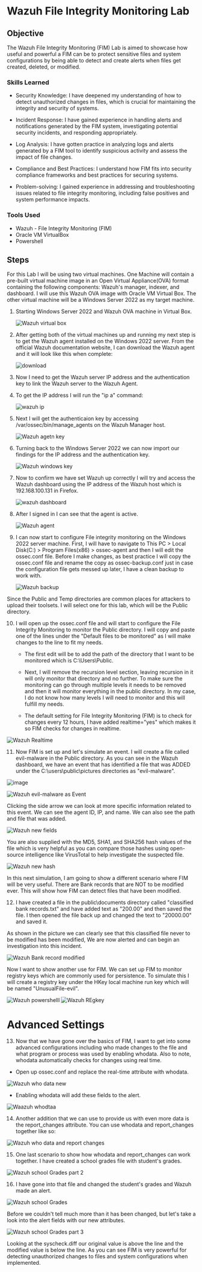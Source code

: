 # Wazuh File Integrity Monitoring Lab

## Objective

The Wazuh File Integrity Monitoring (FIM) Lab is aimed to showcase how useful and powerful a FIM can be to protect sensitive files and system configurations by being able to detect and create alerts when files get created, deleted, or modified.

### Skills Learned

- Security Knowledge: I have deepened my understanding of how to detect unauthorized changes in files, which is crucial for maintaining the integrity and security of systems.

- Incident Response: I have gained experience in handling alerts and notifications generated by the FIM system, investigating potential security incidents, and responding appropriately.

- Log Analysis: I have gotten practice in analyzing logs and alerts generated by a FIM tool to identify suspicious activity and assess the impact of file changes.

- Compliance and Best Practices: I understand how FIM fits into security compliance frameworks and best practices for securing systems.

- Problem-solving: I gained experience in addressing and troubleshooting issues related to file integrity monitoring, including false positives and system performance impacts.

### Tools Used

- Wazuh - File Integrity Monitoring (FIM)
- Oracle VM VirtualBox
- Powershell

## Steps

For this Lab I will be using two virtual machines. One Machine will contain a pre-built virtual machine image in an Open Virtual Appliance(OVA) format containing the following components: Wazuh's manager, indexer, and dashboard. I will use this Wazuh OVA image with Oracle VM Virtual Box. The other virtual machine will be a Windows Server 2022 as my target machine.

1. Starting Windows Server 2022 and Wazuh OVA machine in Virtual Box.   

	![Wazuh virtual box](https://github.com/user-attachments/assets/a1a0d240-cab6-421d-9bad-6ae4ab06e32f)

2. After getting both of the virtual machines up and running my next step is to get the Wazuh agent installed on the Windows 2022 server. From the official Wazuh documentation website, I can download the Wazuh agent and it will look like this when complete:
   
	![download](https://github.com/user-attachments/assets/69024763-cb23-40e9-8020-79f9b57da560)

3. Now I need to get the Wazuh server IP address and the authentication key to link the Wazuh server to the Wazuh Agent.

4. To get the IP address I will run the "ip a" command:
   
	![wazuh ip](https://github.com/user-attachments/assets/bfb8e0f2-4cfb-48e3-8072-76b7cfecc7d9)

5. Next I will get the authenticaion key by accessing /var/ossec/bin/manage_agents on the Wazuh Manager host.
   
	![Wazuh agetn key](https://github.com/user-attachments/assets/c75a97c1-206d-4954-8927-31e465b636f6)

6. Turning back to the Windows Server 2022 we can now import our findings for the IP address and the authentication key.

	 ![Wazuh windows key](https://github.com/user-attachments/assets/4ca85ed1-32bd-41fa-955c-c3db8195b87c)

7. Now to confirm we have set Wazuh up correctly I will try and access the Wazuh dashboard using the IP address of the Wazuh host which is 192.168.100.131 in Firefox.

	 ![wazuh dashboard](https://github.com/user-attachments/assets/be0a8705-c5b6-44d0-b66e-b4fbd51e2c77)

8. After I signed in I can see that the agent is active.

	![Wazuh agent](https://github.com/user-attachments/assets/bb8cbb5c-0135-4796-bfcc-0d6340f51ea7)

9. I can now start to configure File integrity monitoring on the Windows 2022 server machine. First, I will have to navigate to This PC > Local Disk(C:) > Program Files(x86) > ossec-agent and then I will edit the ossec.conf file. Before I make changes, as best practice I will copy the ossec.conf file and rename the copy as ossec-backup.conf just in case the configuration file gets messed up later, I have a clean backup to work with.
    
   	 ![Wazuh backup](https://github.com/user-attachments/assets/a05aa920-4006-4b85-8a0c-7e2d40c380fc)

Since the Public and Temp directories are common places for attackers to upload their toolsets. I will select one for this lab, which will be the Public directory.


10. I will open up the ossec.conf file and will start to configure the File Integrity Monitoring to monitor the Public directory. I will copy and paste one of the lines under the "Default files to be monitored" as I will make changes to the line to fit my needs.

	- The first edit will be to add the path of the directory that I want to be monitored which is C:\Users\Public.

	- Next, I will remove the recursion level section, leaving recursion in it will only monitor that directory and no further. To make sure the monitoring can go through multiple levels it needs to be removed and then it will monitor everything in the public directory. In my case, I do not know how many levels I will need to monitor and this will fulfill my needs.

	- The default setting for File Integrity Monitoring (FIM) is to check for changes every 12 hours, I have added realtime="yes" which makes it so FIM checks for changes in realtime.

![Wazuh Realtime](https://github.com/user-attachments/assets/6ba1502a-2fec-4344-be91-530ddbe1716c)

11. Now FIM is set up and let's simulate an event. I will create a file called evil-malware in the Public directory. As you can see in the Wazuh dashboard, we have an event that has identified a file that was ADDED under the C:\users\public\pictures directories as "evil-malware".

 ![image](https://github.com/user-attachments/assets/47c45d18-0937-4895-a835-c5cb7b2cb141)


![Wazuh evil-malware as Event](https://github.com/user-attachments/assets/e6bcda90-d32a-44f5-9308-e2ee292bb0cc)
 
  Clicking the side arrow we can look at more specific information related to this event. We can see the agent ID, IP, and name. We can also see the path and file that was added.
   
  ![Wazuh new fields](https://github.com/user-attachments/assets/203bf0e7-4072-405e-a6c8-e9feccafd2ee)

   
   
   You are also supplied with the MD5, SHA1, and SHA256 hash values of the file which is very helpful as you can compare those hashes using open-source intelligence like VirusTotal to help investigate the suspected file.

![Wazuh new hash](https://github.com/user-attachments/assets/8ca2de42-9a46-440b-8341-7e5138f890f4)

In this next simulation, I am going to show a different scenario where FIM will be very useful. There are Bank records that are NOT to be modified ever. This will show how FIM can detect files that have been modified.

12. I have created a file in the public\documents directory called "classified bank records.txt" and have added text as "200.00" and then saved the file. I then opened the file back up and changed the text to "20000.00" and saved it.

 As shown in the picture we can clearly see that this classified file never to be modified has been modified, We are now alerted and can begin an investigation into this incident.

![Wazuh Bank record modified](https://github.com/user-attachments/assets/7822954a-0896-475f-a2a7-481c9a472649)
 
Now I want to show another use for FIM. We can set up FIM to monitor registry keys which are commonly used for persistence. To simulate this I will create a registry key under the HKey local machine run key which will be named "UnusualFile-evil".


![Wazuh powershelll](https://github.com/user-attachments/assets/a05b7b7d-ef2b-4447-b3af-b1e23335e8e5)
![Wazuh REgkey](https://github.com/user-attachments/assets/83736ffa-18e7-4ca2-bb49-d25af9ac1516)


# Advanced Settings 

13. Now that we have gone over the basics of FIM, I want to get into some advanced configurations including who made changes to the file and what program or process was used by enabling whodata. Also to note, whodata automatically checks for changes using real time.

- Open up ossec.conf and replace the real-time attribute with whodata.

![Wazuh who data new](https://github.com/user-attachments/assets/9d19f1ca-3bf5-4eba-80f1-8817123c3e7c)

  - Enabling whodata will add these fields to the alert.

![Waazuh whodtaa](https://github.com/user-attachments/assets/0da08638-3ed7-4c70-9198-fa1f54ca38cb)

14. Another addition that we can use to provide us with even more data is the report_changes attribute. You can use whodata and report_changes together like so: 

![Wazuh who data and report changes](https://github.com/user-attachments/assets/f40b4c7f-6813-408c-889f-b2fae3dfcf87)

 15. One last scenario to show how whodata and report_changes can work together. I have created a school grades file with student's grades.

![Wazuh school Grades part 2](https://github.com/user-attachments/assets/1555e198-c16b-4c89-9e4d-2e23751753a9)

 16. I have gone into that file and changed the student's grades and Wazuh made an alert.
     
![Wazuh school Grades ](https://github.com/user-attachments/assets/201471b3-d3c1-4d66-b621-b83c43f96b5f)

 Before we couldn't tell much more than it has been changed, but let's take a look into the alert fields with our new attributes.
 
![Wazuh school Grades part 3](https://github.com/user-attachments/assets/e3886ecd-dfd6-4abf-b27d-e93aa51cc27e)

Looking at the syscheck.diff our original value is above the line and the modified value is below the line. As you can see FIM is very powerful for detecting unauthorized changes to files and system configurations when implemented.








